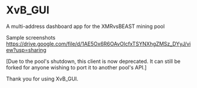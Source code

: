# XvB_GUI
A multi-address dashboard app for the XMRvsBEAST mining pool

Sample screenshots https://drive.google.com/file/d/1AE5Ox6R6OAvOlcfxTSYNXhgZMSz_DYyJ/view?usp=sharing

[Due to the pool's shutdown, this client is now deprecated. 
It can still be forked for anyone wishing to port it
to another pool's API.]

Thank you for using XvB_GUI.
